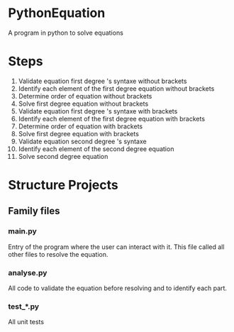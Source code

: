 # PythonEquation
A program in python to solve equations

# Steps
1. Validate equation first degree 's syntaxe without brackets
2. Identify each element of the first degree equation  without brackets
3. Determine order of equation  without brackets
4. Solve first degree equation without brackets
5. Validate equation first degree 's syntaxe with brackets
6. Identify each element of the first degree equation  with brackets
7. Determine order of equation  with brackets
8. Solve first degree equation with brackets
9. Validate equation second degree 's syntaxe
10. Identify each element of the second degree equation
11. Solve second degree equation


# Structure Projects
## Family files
### main.py
Entry of the program where the user can interact with it. This file called all other files to resolve the equation.
### analyse.py
All code to validate the equation before resolving and to identify each part.
### test_*.py
All unit tests



